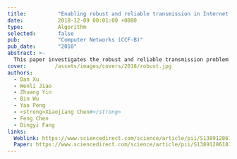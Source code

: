 ```yaml
---
title:          "Enabling robust and reliable transmission in Internet of Things with multiple gateways"
date:           2018-12-09 00:01:00 +0800
type:           Algorithm
selected:       false
pub:            "Computer Networks (CCF-B)"
pub_date:       "2018"
abstract: >-
  This paper investigates the robust and reliable transmission problem in Internet of Things (IoT) applications, where multiple gateways are deployed. We discover that the reliable routing path with the best link qualities may not always gain the reliable transmission. The main reason is that the majority of existing routing metrics generally do not consider the working state of gateways. And the gateways may significantly reduce the reliability of data transmission at the last hop when they operate at the variable duty cycles (e.g., due to insufficient energy harvesting from ambiance). Last-hop data loss will lead to the inefficient transmission in all previous hops. To address this issue, we propose a novel routing metric ETD (Expected Transmission Direction, ETD), which efficiently selects a proper set of gateways with improved reliability in variable duty-cycled IoT through estimating the working state of gateways. Based on ETD, we design an efficient opportunistic routing protocol PoR to ensure reliable data transmission. Our simulations demonstrate the superior performance of PoR. It is shown that PoR achieves over 98% packet delivery ratio even in the worst network setting, with effective load balancing among selected gateways.
cover:         /assets/images/covers/2018/robust.jpg
authors:
  - Dan Xu
  - Wenli Jiao
  - Zhuang Yin
  - Bin Wu
  - Yao Peng
  - <strong>Xiaojiang Chen#</strong>
  - Feng Chen
  - Dingyi Fang
links:
  Weblink: https://www.sciencedirect.com/science/article/pii/S1389128618309708
  Paper: https://www.sciencedirect.com/science/article/pii/S1389128618309708/pdfft?md5=225730fe4c92d3ddbd1a757d90b21525&pid=1-s2.0-S1389128618309708-main.pdf
---
```

